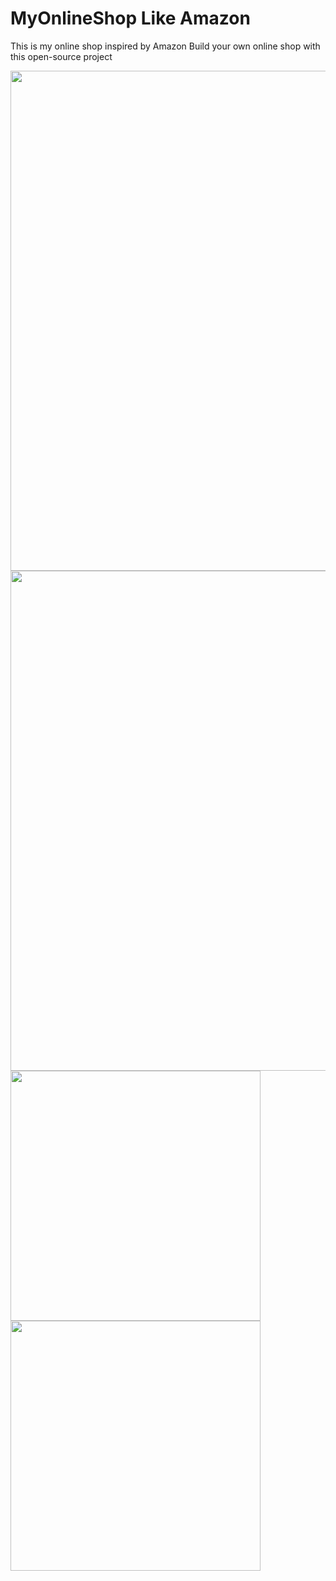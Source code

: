# MyOnlineShop Like Amazon
This is my online shop inspired by Amazon
Build your own online shop with this open-source project

<img src="app/1.jpg" width="800" >
<img src="app/2.jpg" width="800" >
<img src="app/3.jpg" width="400" >
<img src="app/4.jpg" width="400" >

